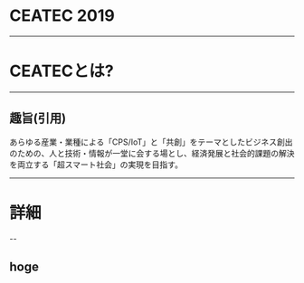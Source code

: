 # CEATEC 2019

---

# CEATECとは?

---

## 趣旨(引用)
あらゆる産業・業種による「CPS/IoT」と「共創」をテーマとしたビジネス創出のための、人と技術・情報が一堂に会する場とし、経済発展と社会的課題の解決を両立する「超スマート社会」の実現を目指す。

---

# 詳細

--

## hoge